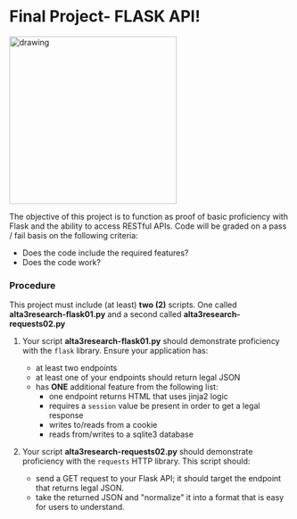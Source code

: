 # Final Project- FLASK API!

<img src="https://pics.me.me/getin-the-flask-35034794.png" alt="drawing" width="300"/>

The objective of this project is to function as proof of basic proficiency with Flask and the ability to access RESTful APIs. Code will be graded on a pass / fail basis on the following criteria:
- Does the code include the required features?
- Does the code work?


### Procedure

This project must include (at least) **two (2)** scripts. One called **alta3research-flask01.py** and a second called **alta3research-requests02.py**

1. Your script **alta3research-flask01.py** should demonstrate proficiency with the `flask` library. Ensure your application has:
    - at least two endpoints
    - at least one of your endpoints should return legal JSON
    - has **ONE** additional feature from the following list:
        - one endpoint returns HTML that uses jinja2 logic
        - requires a `session` value be present in order to get a legal response
        - writes to/reads from a cookie
        - reads from/writes to a sqlite3 database

2. Your script **alta3research-requests02.py** should demonstrate proficiency with the `requests` HTTP library. This script should:
    - send a GET request to your Flask API; it should target the endpoint that returns legal JSON.
    - take the returned JSON and "normalize" it into a format that is easy for users to understand. 
